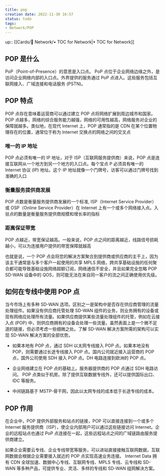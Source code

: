 ```yaml
---
title: pop
creation date: 2022-11-30 16:57 
status: todo
tags: 
- Network/POP
---
```

up:: [[Cards/📡 Network/• TOC for Network|• TOC for Network]]

## POP 是什么

PoP（Point-of-Presence）的意思是入口点。 PoP 点位于企业网络边缘之外，是访问企业网络内部的入口点。外界提供的服务通过 PoP 点进入。这些服务包括互联网接入、广域连接和电话服务 (PSTN)。  

## POP 特点

POP 点存在意味着运营商可以通过建立 POP 点将网络扩展到周边城市和国家。 POP 点越多，网络的综合服务能力越强，网络的可用性越高，网络服务对企业的保障就越多。类似地，在现代 Internet 上，POP 通常指的是 CDN 在某个位置物理存在的位置，通常位于称为 Internet 交换点的网络之间的交叉点

### 唯一的 IP 地址

POP 点必须有唯一的 IP 地址，对于 ISP（互联网服务提供商）来说，POP 点是连接互联网从一个地方到另一个地方的入口点。每个宝点 P 必须具有唯一的 Internet 协议 (IP) 地址。这个 IP 地址就像一个门牌号，访客可以通过门牌号找到准确的入口

### 衡量服务提供商发展

POP 点数是衡量服务提供商发展的一个标准, ISP（Internet Service Provider）或 OSP（Online Service Provider）在 Internet 上有一个或多个网络接入点。入驻点的数量是衡量服务提供商规模和增长率的指标

### 距离保证带宽

POP 点越近，带宽保证越高。一般来说，POP 点之间的距离越近，线路信号损耗越小，可以为连接用户提供的带宽保障就越高

也就是说，一个 POP 点会将您的解决方案聚合到提供商或供应商的主干上，因为该主干通常是与多个客户一起使用的共享 MPLS 网络，跨共享基础设施的任何聚合都可能导致基础设施网络超额订阅，网络通信不安全，并且如果完全忽略 POP SD-WAN 设备中的 QOS，则可能无法在来自同一客户的流之间正确使用优先级。  

## 如何在专线中使用 POP 点  

当今市场上有多种 SD-WAN 选项。区别之一是架构中是否存在供应商管理的流量处理组件。如果没有供应商托管处理 SD-WAN 组件的业务，则业务拥有的设备或现有网络应处理所有流量。如果供应商提供某些流量处理组件的托管，例如在云接入点 (POP) 中，则供应商拥有的设备会处理一些流量。虽然表面上是一个微不足道的链接，但必须考虑一些细微之处。了解 SD-WAN 解决方案所需的架构可以实现 SD-WAN 解决方案的全部优势。  

- 如果本地有 POP 点，通过 SDH 以太网专线接入 POP 点。如果本地没有 POP，则需要通过长途专线接入 POP 点。国内公司就近接入运营商的 POP 点，国外公司使用 SDH 接入 POP 点。DH 电路连接到欧洲的 POP 点。  

- 企业网络建立在 POP 点的基础上。服务器提供商的 POP 点通过 SDH 电路访问。 POP 点类似于机房。除了提供互联数据专线外，还可以提供国际出口、IDC 等服务。  

- 中间链路基于 MSTP-骨干网，因此以太网专线的成本低于长途专线的成本。  

## POP 作用

在企业中，POP 提供外部服务和站点的链接，POP 可以直接连接到一个或多个 Internet 服务提供商（ISP），使企业内部用户可以通过这些链接访问 Internet。企业的远程站点也通过 PoP 点连接在一起，这些远程站点之间的广域链路由服务提供商建立。  

如果企业需要云专线、企业专线带宽等服务，可以进站直接接触互联网数据，互联网数据会根据企业需要接入就近的 POP 点实现高速业务连接。 Internet Data 拥有 CDN 全球加速、数据中心专线、互联网专线、MPLS 专线、云专线和 SD-WAN 等多种产品，可提供专业、灵活、多样的专线和 SD-WAN 组网解决方案。
